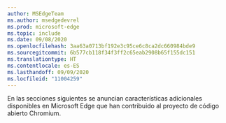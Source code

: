 ```yaml
---
author: MSEdgeTeam
ms.author: msedgedevrel
ms.prod: microsoft-edge
ms.topic: include
ms.date: 09/08/2020
ms.openlocfilehash: 3aa63a0713bf192e3c95ce6c8ca2dc660984bde9
ms.sourcegitcommit: 6b577cb118f34f3ff2c65eab2908b65f155dc151
ms.translationtype: HT
ms.contentlocale: es-ES
ms.lasthandoff: 09/09/2020
ms.locfileid: "11004259"
---
```

En las secciones siguientes se anuncian características adicionales disponibles en Microsoft Edge que han contribuido al proyecto de código abierto Chromium.  
